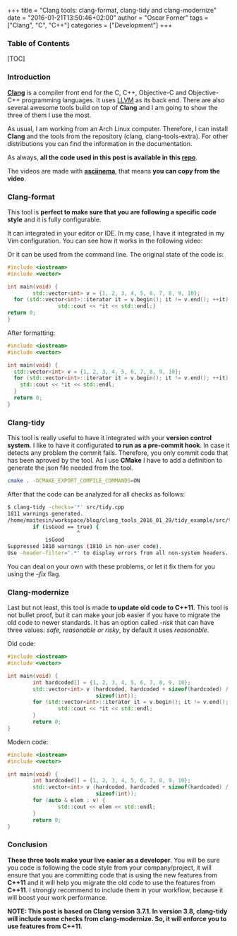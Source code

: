 +++
title = "Clang tools: clang-format, clang-tidy and clang-modernize"
date = "2016-01-21T13:50:46+02:00"
author = "Oscar Forner"
tags = ["Clang", "C", "C++"]
categories = ["Development"]
+++

### Table of Contents
[TOC]

### Introduction
**[Clang](http://clang.llvm.org/)** is a compiler front end for the C, C++, Objective-C and Objective-C++ programming languages. It uses [LLVM](http://llvm.org/) as its back end. There are also several awesome tools build on top of **Clang** and I am going to show the three of them I use the most.

As usual, I am working from an Arch Linux computer. Therefore, I can install **Clang** and the tools from the repository (clang, clang-tools-extra). For other distributions you can find the information in the documentation.

As always, **all the code used in this post is available in this [repo](https://github.com/maitesin/blog/tree/master/clang_tools_2016_01_29)**.

The videos are made with **[asciinema](https://asciinema.org/)**, that means **you can copy from the video**.

### Clang-format
This tool is **perfect to make sure that you are following a specific code style** and it is fully configurable.

It can integrated in your editor or IDE. In my case, I have it integrated in my Vim configuration. You can see how it works in the following video:
<script type="text/javascript" src="https://asciinema.org/a/eas94n9bjs27c35xuix875xum.js" id="asciicast-eas94n9bjs27c35xuix875xum" async></script>

Or it can be used from the command line. The original state of the code is:
``` cpp
#include <iostream>
#include <vector>

int main(void) {
        std::vector<int> v = {1, 2, 3, 4, 5, 6, 7, 8, 9, 10};
  for (std::vector<int>::iterator it = v.begin(); it != v.end(); ++it) {
                std::cout << *it << std::endl;}
return 0;
}
```
After formatting:
``` cpp
#include <iostream>
#include <vector>

int main(void) {
  std::vector<int> v = {1, 2, 3, 4, 5, 6, 7, 8, 9, 10};
  for (std::vector<int>::iterator it = v.begin(); it != v.end(); ++it) {
    std::cout << *it << std::endl;
  }
  return 0;
}
```

### Clang-tidy
This tool is really useful to have it integrated with your **version control system**. I like to have it configurated **to run as a pre-commit hook**. In case it detects any problem the commit fails. Therefore, you only commit code that has been aproved by the tool. As I use **CMake** I have to add a definition to generate the json file needed from the tool.
``` bash
cmake . -DCMAKE_EXPORT_COMPILE_COMMANDS=ON
```
After that the code can be analyzed for all checks as follows:
``` bash
$ clang-tidy -checks='*' src/tidy.cpp 
1811 warnings generated.
/home/maitesin/workspace/blog/clang_tools_2016_01_29/tidy_example/src/tidy.cpp:5:16: warning: redundant boolean literal supplied to boolean operator [readability-simplify-boolean-expr]
        if (isGood == true) {
                      ^
            isGood
Suppressed 1810 warnings (1810 in non-user code).
Use -header-filter='.*' to display errors from all non-system headers.
```
You can deal on your own with these problems, or let it fix them for you using the *-fix* flag.
<script type="text/javascript" src="https://asciinema.org/a/def6c40kpd94p12i6e207gd4m.js" id="asciicast-def6c40kpd94p12i6e207gd4m" async></script>

### Clang-modernize
Last but not least, this tool is made **to update old code to C++11**. This tool is not bullet proof, but it can make your job easier if you have to migrate the old code to newer standards. It has an option called *-risk* that can have three values: *safe, reasonable or risky*, by default it uses *reasonable*.

Old code:
``` cpp
#include <iostream>
#include <vector>

int main(void) {
        int hardcoded[] = {1, 2, 3, 4, 5, 6, 7, 8, 9, 10};
        std::vector<int> v (hardcoded, hardcoded + sizeof(hardcoded) /
                            sizeof(int));
        for (std::vector<int>::iterator it = v.begin(); it != v.end(); ++it) {
                std::cout << *it << std::endl;
        }
        return 0;
}
```
Modern code:
``` cpp
#include <iostream>
#include <vector>

int main(void) {
        int hardcoded[] = {1, 2, 3, 4, 5, 6, 7, 8, 9, 10};
        std::vector<int> v (hardcoded, hardcoded + sizeof(hardcoded) /
                            sizeof(int));
        for (auto & elem : v) {
                std::cout << elem << std::endl;
        }
        return 0;
}
```

### Conclusion
**These three tools make your live easier as a developer**. You will be sure you code is following the code style from your company/project, it will ensure that you are committing code that is using the new features from **C++11** and it will help you migrate the old code to use the features from **C++11**. I strongly recommend to include them in your workflow, because it will boost your work performance.

**NOTE: This post is based on **Clang** version 3.7.1. In version 3.8, clang-tidy will include some checks from clang-modernize. So, it will enforce you to use features from C++11**.
